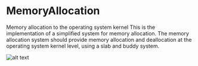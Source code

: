 # MemoryAllocation
Memory allocation to the operating system kernel
This is the implementation of a simplified system for memory allocation. The memory allocation system should provide memory allocation and deallocation
at the operating system kernel level, using a slab and buddy system.

![alt text](https://github.com/uros99/MemoryAllocation/slab-org.png)
